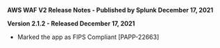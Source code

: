**AWS WAF V2 Release Notes - Published by Splunk December 17, 2021**


**Version 2.1.2 - Released December 17, 2021**

* Marked the app as FIPS Compliant [PAPP-22663]